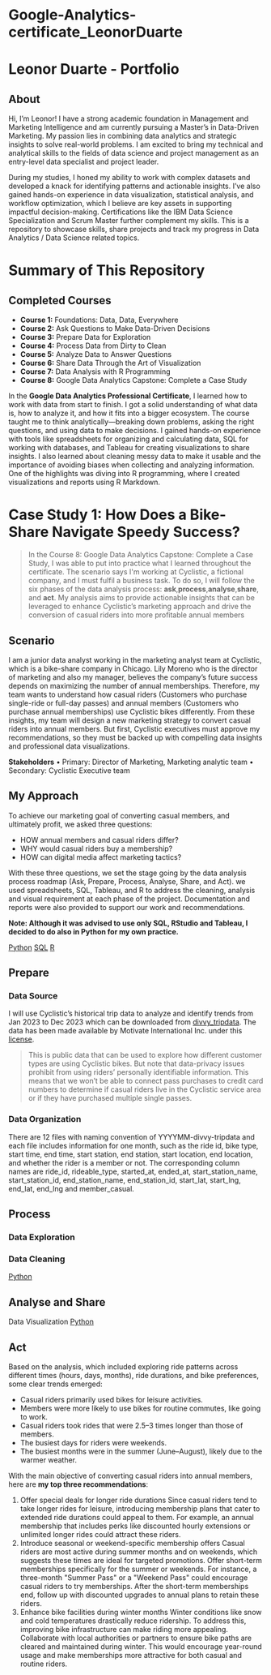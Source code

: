 # Google-Analytics-certificate_LeonorDuarte
# Leonor Duarte - Portfolio
## About
Hi, I’m Leonor! I have a strong academic foundation in Management and Marketing Intelligence and am currently pursuing a Master’s in Data-Driven Marketing. My passion lies in combining data analytics and strategic insights to solve real-world problems. I am excited to bring my technical and analytical skills to the fields of data science and project management as an entry-level data specialist and project leader.

During my studies, I honed my ability to work with complex datasets and developed a knack for identifying patterns and actionable insights. I’ve also gained hands-on experience in data visualization, statistical analysis, and workflow optimization, which I believe are key assets in supporting impactful decision-making. Certifications like the IBM Data Science Specialization and Scrum Master further complement my skills.
This is a repository to showcase skills, share projects and track my progress in Data Analytics / Data Science related topics.

# Summary of This Repository
## Completed Courses 
- **Course 1:** Foundations: Data, Data, Everywhere
- **Course 2:** Ask Questions to Make Data-Driven Decisions
- **Course 3:** Prepare Data for Exploration
- **Course 4:** Process Data from Dirty to Clean
- **Course 5:** Analyze Data to Answer Questions
- **Course 6:** Share Data Through the Art of Visualization
- **Course 7:** Data Analysis with R Programming
- **Course 8:** Google Data Analytics Capstone: Complete a Case Study

In the **Google Data Analytics Professional Certificate**, I learned how to work with data from start to finish. I got a solid understanding of what data is, how to analyze it, and how it fits into a bigger ecosystem. The course taught me to think analytically—breaking down problems, asking the right questions, and using data to make decisions. I gained hands-on experience with tools like spreadsheets for organizing and calculating data, SQL for working with databases, and Tableau for creating visualizations to share insights. I also learned about cleaning messy data to make it usable and the importance of avoiding biases when collecting and analyzing information.
One of the highlights was diving into R programming, where I created visualizations and reports using R Markdown.

# Case Study 1: How Does a Bike-Share Navigate Speedy Success?
> In the Course 8: Google Data Analytics Capstone: Complete a Case Study, I was able to put into practice what I learned throughout the certificate. The scenario says I'm working at Cyclistic, a fictional company, and I must fulfil a business task. To do so, I will follow the six phases of the data analysis process: **ask**,**process**,**analyse**,**share**, and **act**. My analysis aims to provide actionable insights that can be leveraged to enhance Cyclistic’s marketing approach and drive the conversion of casual riders into more profitable annual members

## Scenario
I am a junior data analyst working in the marketing analyst team at Cyclistic, which is a bike-share company in Chicago. Lily Moreno who is the director of marketing and also my manager, believes the company’s future success depends on maximizing the number of annual memberships. Therefore, my team wants to understand how casual riders (Customers who purchase single-ride or full-day passes) and annual members (Customers who purchase annual memberships) use Cyclistic bikes differently. From these insights, my team will design a new marketing strategy to convert casual riders into annual members. But first, Cyclistic executives must approve my recommendations, so they must be backed up with compelling data insights and professional data visualizations.

**Stakeholders**
•	Primary: Director of Marketing, Marketing analytic team
•	Secondary: Cyclistic Executive team

## My Approach

To achieve our marketing goal of converting casual members, and ultimately profit, we asked three questions:
- HOW annual members and casual riders differ?
- WHY would casual riders buy a membership?
- HOW can digital media affect marketing tactics?

With these three questions, we set the stage going by the data analysis process roadmap (Ask, Prepare, Process, Analyse, Share, and Act). we used spreadsheets, SQL, Tableau, and R to address the cleaning, analysis and visual requirement at each phase of the project.
Documentation and reports were also provided to support our work and recommendations.

**Note:  Although it was advised to use only SQL, RStudio and Tableau, I decided to do also in Python for my own practice.**

[Python](https://github.com/leonorduarte/Google-Analytics-certificate_LeonorDuarte/blob/main/1.%20Complete%20Analysis_LD%20(1).ipynb)
[SQL]()
[R]()

## Prepare
### Data Source
I will use Cyclistic’s historical trip data to analyze and identify trends from Jan 2023 to Dec 2023 which can be downloaded from [divvy_tripdata](https://divvy-tripdata.s3.amazonaws.com/index.html). The data has been made available by Motivate International Inc. under this [license](https://www.divvybikes.com/data-license-agreement).  
  
> This is public data that can be used to explore how different customer types are using Cyclistic bikes. But note that data-privacy issues prohibit from using riders’ personally identifiable information. This means that we won’t be able to connect pass purchases to credit card numbers to determine if casual riders live in the Cyclistic service area or if they have purchased multiple single passes.

### Data Organization
There are 12 files with naming convention of YYYYMM-divvy-tripdata and each file includes information for one month, such as the ride id, bike type, start time, end time, start station, end station, start location, end location, and whether the rider is a member or not. The corresponding column names are ride_id, rideable_type, started_at, ended_at, start_station_name, start_station_id, end_station_name, end_station_id, start_lat, start_lng, end_lat, end_lng and member_casual.

## Process


### Data Exploration

### Data Cleaning
[Python](https://github.com/leonorduarte/Google-Analytics-certificate_LeonorDuarte/blob/main/2.%20Data%20Cleaning_LD%20(2).ipynb)  

  
## Analyse and Share

Data Visualization
[Python](https://github.com/leonorduarte/Google-Analytics-certificate_LeonorDuarte/blob/main/3.%20Data%20Visualization_LD%20(2).ipynb)  



## Act
Based on the analysis, which included exploring ride patterns across different times (hours, days, months), ride durations, and bike preferences, some clear trends emerged:
- Casual riders primarily used bikes for leisure activities.
- Members were more likely to use bikes for routine commutes, like going to work.
- Casual riders took rides that were 2.5–3 times longer than those of members.
- The busiest days for riders were weekends.
- The busiest months were in the summer (June–August), likely due to the warmer weather.

With the main objective of converting casual riders into annual members, here are **my top three recommendations**:
1. Offer special deals for longer ride durations
Since casual riders tend to take longer rides for leisure, introducing membership plans that cater to extended ride durations could appeal to them.
For example, an annual membership that includes perks like discounted hourly extensions or unlimited longer rides could attract these riders.
2. Introduce seasonal or weekend-specific membership offers
Casual riders are most active during summer months and on weekends, which suggests these times are ideal for targeted promotions.
Offer short-term memberships specifically for the summer or weekends. For instance, a three-month "Summer Pass" or a "Weekend Pass" could encourage casual riders to try memberships.
After the short-term memberships end, follow up with discounted upgrades to annual plans to retain these riders.
3. Enhance bike facilities during winter months
Winter conditions like snow and cold temperatures drastically reduce ridership. To address this, improving bike infrastructure can make riding more appealing.
Collaborate with local authorities or partners to ensure bike paths are cleared and maintained during winter. This would encourage year-round usage and make memberships more attractive for both casual and routine riders.


